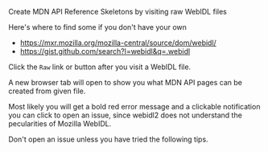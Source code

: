 Create MDN API Reference Skeletons by visiting raw WebIDL files

Here's where to find some if you don't have your own

* https://mxr.mozilla.org/mozilla-central/source/dom/webidl/
* https://gist.github.com/search?l=webidl&q=.webidl

Click the `Raw` link or button after you visit a WebIDL file.

A new browser tab will open to show you what MDN API pages can be created from given file.

Most likely you will get a bold red error message and a clickable notification you can click
to open an issue, since webidl2 does not understand the pecularities of Mozilla WebIDL.

Don't open an issue unless you have tried the following tips.
